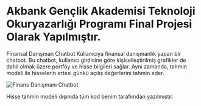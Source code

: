 # Akbank Gençlik Akademisi Teknoloji Okuryazarlığı Programı Final Projesi Olarak Yapılmıştır.
Finansal Danışman Chatbot
Kullanıcıya finansal danışmanlık yapan bir chatbot. Bu chatbot, kullanıcı girdisine göre kişiselleştirilmiş grafikler de dahil olmak üzere portföy ve hisse bilgileri sağlar. Aynı zamanda, tahmin modeli ile hisselerin ertesi günkü açılış değerlerini tahmin eder.

![Finans Danışmanı Chatbot](https://github.com/user-attachments/assets/4955249d-1c54-49c7-93a8-955b6bd987f6)

Hisse tahmin modeli dışınıda tüm kod benim tarafımdan yazılmıştır.
